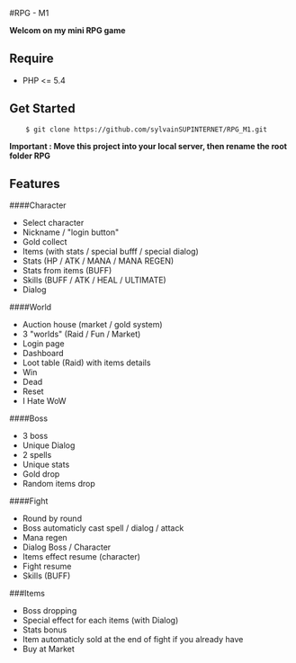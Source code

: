 #RPG - M1 

__Welcom on my mini RPG game__

## Require
<ul>
<li>
    PHP <= 5.4
</li>
</ul>

## Get Started 
        $ git clone https://github.com/sylvainSUPINTERNET/RPG_M1.git
        
   
   __Important : Move this project into your local server, then rename the root folder RPG__
   
   
## Features

####Character
<ul>
<li>
   Select character
</li>
<li>
   Nickname / "login button"
</li>
<li>
   Gold collect
</li>
<li>
   Items (with stats / special bufff / special dialog)
</li>
<li>
   Stats (HP / ATK / MANA / MANA REGEN)
</li>
<li>
   Stats from items (BUFF)
</li>
<li>
   Skills (BUFF / ATK / HEAL / ULTIMATE)
</li>
<li>
    Dialog
</li>
</ul>

####World
<ul>
<li>
   Auction house (market / gold system) 
</li>
<li>
   3 "worlds" (Raid / Fun / Market)
</li>
<li>
   Login page
</li>
<li>
   Dashboard 
</li>
<li>
   Loot table (Raid) with items details
</li>
<li>
    Win
</li>
<li>
    Dead
</li>
<li>
    Reset
</li>
<li>
    I Hate WoW
</li>
</ul>

####Boss
<ul>
<li>
   3 boss
</li>
<li>
   Unique Dialog
</li>
<li>
   2 spells
 </li>
<li>
   Unique stats
</li>
<li>
   Gold drop
</li>
<li>
   Random items drop
</li>
</ul>


####Fight
<ul>
<li>
   Round by round
</li>
<li>
   Boss automaticly cast spell / dialog / attack
</li>
<li>
    Mana regen
</li>
<li>
   Dialog Boss / Character 
</li>
<li>
   Items effect resume (character)
</li>
<li>
   Fight resume
</li>
<li>
   Skills (BUFF)
</li>
</ul>


###Items
<ul>
<li>
   Boss dropping
</li>
<li>
   Special effect for each items (with Dialog)
</li>
<li>
    Stats bonus 
</li>
<li>
   Item automaticly sold at the end of fight if you already have 
</li>
<li>
   Buy at Market
</li>
</ul>